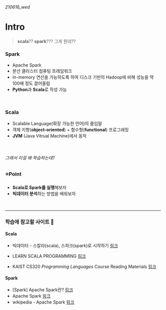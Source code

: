 ###### 210616_wed

# Intro

> **scala**?? **spark**??? 그게 뭔데??

### Spark

- Apache Spark
- 분산 클러스터 컴퓨팅 프레임워크
- In-memory 연산을 가능하도록 하여 디스크 기반의 Hadoop에 비해 성능을 약 100배 정도 끌어올림
- **Python**과 **Scala**로 작성 가능

<br>

### Scala

- Scalable Language(확장 가능한 언어)의 줄임말
- 객체 지향(**object-oriented**) + 함수형(**functional**) 프로그래밍
- **JVM** (Java Vitrual Machine)에서 동작

<br>

###### 그래서 이걸 왜 학습하는데?

### :star:Point

- **Scala로 Spark를 실행**해보자
- **빅데이터 분석**하는 방법을 배워보자

<br>

<hr>

### 학습에 참고할 사이트 :page_with_curl:

#### Scala

- 빅데이터 - 스칼라(scala), 스파크(spark)로 시작하기 [링크](https://wikidocs.net/book/2350)

- LEARN SCALA PROGRAMMING [링크](https://www.tutorialspoint.com/scala/scala_environment_setup.htm)

- KAIST CS320 *Programming Languages* Course Reading Materials [링크](https://hjaem.info/articles/main)

#### Spark

- \[Spark\] Apache Spark란? [링크](https://mangkyu.tistory.com/128)
- Apache Spark [링크](https://johnie.site/back-end/apache-spark/)
- wikipedia - Apache Spark [링크](https://en.wikipedia.org/wiki/Apache_Spark)

